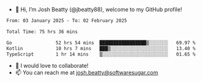 - 👋 Hi, I’m Josh Beatty (@jbeatty88), welcome to my GitHub profile!

<!--START_SECTION:waka-->

```txt
From: 03 January 2025 - To: 02 February 2025

Total Time: 75 hrs 36 mins

Go                52 hrs 54 mins  █████████████████▒░░░░░░░   69.97 %
Kotlin            10 hrs 7 mins   ███▒░░░░░░░░░░░░░░░░░░░░░   13.40 %
TypeScript        1 hr 14 mins    ▒░░░░░░░░░░░░░░░░░░░░░░░░   01.65 %
```

<!--END_SECTION:waka-->

- 💞️ I would love to collaborate!
- 📫 You can reach me at josh.beatty@softwaresugar.com

<!---
jbeatty88/jbeatty88 is a ✨ special ✨ repository because its `README.md` (this file) appears on your GitHub profile.
You can click the Preview link to take a look at your changes.
--->
